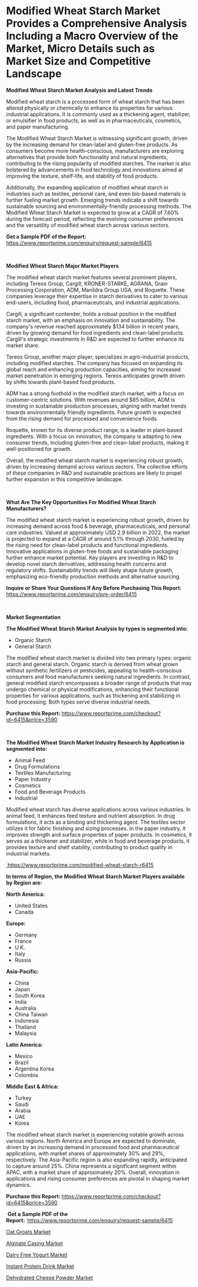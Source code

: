 <p><h1>Modified Wheat Starch Market Provides a Comprehensive Analysis Including a Macro Overview of the Market, Micro Details such as Market Size and Competitive Landscape</h1></p><p><strong>Modified Wheat Starch Market Analysis and Latest Trends</strong></p>
<p><p>Modified wheat starch is a processed form of wheat starch that has been altered physically or chemically to enhance its properties for various industrial applications. It is commonly used as a thickening agent, stabilizer, or emulsifier in food products, as well as in pharmaceuticals, cosmetics, and paper manufacturing.</p><p>The Modified Wheat Starch Market is witnessing significant growth, driven by the increasing demand for clean-label and gluten-free products. As consumers become more health-conscious, manufacturers are exploring alternatives that provide both functionality and natural ingredients, contributing to the rising popularity of modified starches. The market is also bolstered by advancements in food technology and innovations aimed at improving the texture, shelf-life, and stability of food products.</p><p>Additionally, the expanding application of modified wheat starch in industries such as textiles, personal care, and even bio-based materials is further fueling market growth. Emerging trends indicate a shift towards sustainable sourcing and environmentally-friendly processing methods. The Modified Wheat Starch Market is expected to grow at a CAGR of 7.60% during the forecast period, reflecting the evolving consumer preferences and the versatility of modified wheat starch across various sectors.</p></p>
<p><strong>Get a Sample PDF of the Report:&nbsp;</strong> <a href="https://www.reportprime.com/enquiry/request-sample/6415?utm_campaign=1110&utm_medium=2&utm_source=Github&utm_content=ia&utm_term=19032025&utm_id=modified-wheat-starch">https://www.reportprime.com/enquiry/request-sample/6415</a></p>
<p>&nbsp;</p>
<p><strong>Modified Wheat Starch Major Market Players</strong></p>
<p><p>The modified wheat starch market features several prominent players, including Tereos Group, Cargill, KRONER-STARKE, AGRANA, Grain Processing Corporation, ADM, Manildra Group USA, and Roquette. These companies leverage their expertise in starch derivatives to cater to various end-users, including food, pharmaceuticals, and industrial applications.</p><p>Cargill, a significant contender, holds a robust position in the modified starch market, with an emphasis on innovation and sustainability. The company's revenue reached approximately $134 billion in recent years, driven by growing demand for food ingredients and clean-label products. Cargill's strategic investments in R&D are expected to further enhance its market share.</p><p>Tereos Group, another major player, specializes in agro-industrial products, including modified starches. The company has focused on expanding its global reach and enhancing production capacities, aiming for increased market penetration in emerging regions. Tereos anticipates growth driven by shifts towards plant-based food products.</p><p>ADM has a strong foothold in the modified starch market, with a focus on customer-centric solutions. With revenues around $85 billion, ADM is investing in sustainable production processes, aligning with market trends towards environmentally friendly ingredients. Future growth is expected from the rising demand for processed and convenience foods.</p><p>Roquette, known for its diverse product range, is a leader in plant-based ingredients. With a focus on innovation, the company is adapting to new consumer trends, including gluten-free and clean-label products, making it well-positioned for growth.</p><p>Overall, the modified wheat starch market is experiencing robust growth, driven by increasing demand across various sectors. The collective efforts of these companies in R&D and sustainable practices are likely to propel further expansion in this competitive landscape.</p></p>
<p>&nbsp;</p>
<p><strong>What Are The Key Opportunities For Modified Wheat Starch Manufacturers?</strong></p>
<p><p>The modified wheat starch market is experiencing robust growth, driven by increasing demand across food & beverage, pharmaceuticals, and personal care industries. Valued at approximately USD 2.9 billion in 2022, the market is projected to expand at a CAGR of around 5.1% through 2030, fueled by the rising need for clean-label products and functional ingredients. Innovative applications in gluten-free foods and sustainable packaging further enhance market potential. Key players are investing in R&D to develop novel starch derivatives, addressing health concerns and regulatory shifts. Sustainability trends will likely shape future growth, emphasizing eco-friendly production methods and alternative sourcing.</p></p>
<p><strong>Inquire or Share Your Questions If Any Before Purchasing This Report:</strong> <a href="https://www.reportprime.com/enquiry/pre-order/6415?utm_campaign=1110&utm_medium=2&utm_source=Github&utm_content=ia&utm_term=19032025&utm_id=modified-wheat-starch">https://www.reportprime.com/enquiry/pre-order/6415</a></p>
<p>&nbsp;</p>
<p><strong>Market Segmentation</strong></p>
<p><strong>The Modified Wheat Starch Market Analysis by types is segmented into:</strong></p>
<p><ul><li>Organic Starch</li><li>General Starch</li></ul></p>
<p><p>The modified wheat starch market is divided into two primary types: organic starch and general starch. Organic starch is derived from wheat grown without synthetic fertilizers or pesticides, appealing to health-conscious consumers and food manufacturers seeking natural ingredients. In contrast, general modified starch encompasses a broader range of products that may undergo chemical or physical modifications, enhancing their functional properties for various applications, such as thickening and stabilizing in food processing. Both types serve diverse industrial needs.</p></p>
<p><strong>Purchase this Report:&nbsp;</strong><a href="https://www.reportprime.com/checkout?id=6415&price=3590&utm_campaign=1110&utm_medium=2&utm_source=Github&utm_content=ia&utm_term=19032025&utm_id=modified-wheat-starch">https://www.reportprime.com/checkout?id=6415&price=3590</a></p>
<p>&nbsp;</p>
<p><strong>The Modified Wheat Starch Market Industry Research by Application is segmented into:</strong></p>
<p><ul><li>Animal Feed</li><li>Drug Formulations</li><li>Textiles Manufacturing</li><li>Paper Industry</li><li>Cosmetics</li><li>Food and Beverage Products</li><li>Industrial</li></ul></p>
<p><p>Modified wheat starch has diverse applications across various industries. In animal feed, it enhances feed texture and nutrient absorption. In drug formulations, it acts as a binding and thickening agent. The textiles sector utilizes it for fabric finishing and sizing processes. In the paper industry, it improves strength and surface properties of paper products. In cosmetics, it serves as a thickener and stabilizer, while in food and beverage products, it provides texture and shelf stability, contributing to product quality in industrial markets.</p></p>
<p><a href="https://www.reportprime.com/modified-wheat-starch-r6415?utm_campaign=1110&utm_medium=2&utm_source=Github&utm_content=ia&utm_term=19032025&utm_id=modified-wheat-starch">&nbsp;https://www.reportprime.com/modified-wheat-starch-r6415</a></p>
<p><strong>In terms of Region, the Modified Wheat Starch Market Players available by Region are:</strong></p>
<p>
    <p> <strong> North America: </strong>
        <ul>
            <li>United States</li>
            <li>Canada</li>
        </ul>
        </p> 
    <p> <strong> Europe: </strong>
        <ul>
            <li>Germany</li>
            <li>France</li>
            <li>U.K.</li>
            <li>Italy</li>
            <li>Russia</li>
        </ul>
        </p> 
    <p> <strong> Asia-Pacific: </strong>
        <ul>
            <li>China</li>
            <li>Japan</li>
            <li>South Korea</li>
            <li>India</li>
            <li>Australia</li>
            <li>China Taiwan</li>
            <li>Indonesia</li>
            <li>Thailand</li>
            <li>Malaysia</li>
        </ul>
        </p> 
    <p> <strong> Latin America: </strong>
        <ul>
            <li>Mexico</li>
            <li>Brazil</li>
            <li>Argentina Korea</li>
            <li>Colombia</li>
        </ul>
        </p> 
    <p> <strong> Middle East & Africa: </strong>
        <ul>
            <li>Turkey</li>
            <li>Saudi</li>
            <li>Arabia</li>
            <li>UAE</li>
            <li>Korea</li>
        </ul>
    </p>
    </p>
<p><p>The modified wheat starch market is experiencing notable growth across various regions. North America and Europe are expected to dominate, driven by an increasing demand in processed food and pharmaceutical applications, with market shares of approximately 30% and 29%, respectively. The Asia-Pacific region is also expanding rapidly, anticipated to capture around 25%. China represents a significant segment within APAC, with a market share of approximately 20%. Overall, innovation in applications and rising consumer preferences are pivotal in shaping market dynamics.</p></p>
<p><strong>Purchase this Report: </strong><a href="https://www.reportprime.com/checkout?id=6415&price=3590&utm_campaign=1110&utm_medium=2&utm_source=Github&utm_content=ia&utm_term=19032025&utm_id=modified-wheat-starch">https://www.reportprime.com/checkout?id=6415&price=3590</a></p>
<p>&nbsp;<strong>Get a Sample PDF of the Report:&nbsp;&nbsp;</strong><a href="https://www.reportprime.com/enquiry/request-sample/6415?utm_campaign=1110&utm_medium=2&utm_source=Github&utm_content=ia&utm_term=19032025&utm_id=modified-wheat-starch">https://www.reportprime.com/enquiry/request-sample/6415</a></p>
<p><strong></strong></p>
<p><p><a href="https://github.com/pichuaadh0/Market-Research-Report-List-1/blob/main/oat-groats-market.md?utm_campaign=1110&utm_medium=2&utm_source=Github&utm_content=ia&utm_term=19032025&utm_id=modified-wheat-starch">Oat Groats Market</a></p><p><a href="https://github.com/merkinedry7b/Market-Research-Report-List-1/blob/main/alginate-casing-market.md?utm_campaign=1110&utm_medium=2&utm_source=Github&utm_content=ia&utm_term=19032025&utm_id=modified-wheat-starch">Alginate Casing Market</a></p><p><a href="https://github.com/oshrykauraj7/Market-Research-Report-List-1/blob/main/dairy-free-yogurt-market.md?utm_campaign=1110&utm_medium=2&utm_source=Github&utm_content=ia&utm_term=19032025&utm_id=modified-wheat-starch">Dairy Free Yogurt Market</a></p><p><a href="https://github.com/forgazerbyjt/Market-Research-Report-List-1/blob/main/instant-protein-drink-market.md?utm_campaign=1110&utm_medium=2&utm_source=Github&utm_content=ia&utm_term=19032025&utm_id=modified-wheat-starch">Instant Protein Drink Market</a></p><p><a href="https://github.com/lemiranajd/Market-Research-Report-List-1/blob/main/dehydrated-cheese-powder-market.md?utm_campaign=1110&utm_medium=2&utm_source=Github&utm_content=ia&utm_term=19032025&utm_id=modified-wheat-starch">Dehydrated Cheese Powder Market</a></p></p>
